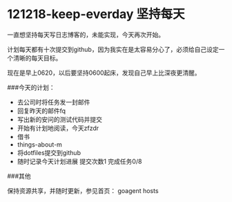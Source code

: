 121218-keep-everday 坚持每天
========

一直想坚持每天写日志博客的，未能实现，今天再次开始。

计划每天都有十次提交到github，因为我实在是太容易分心了，必须给自己设定一个清晰的每天目标。

现在是早上0620，以后要坚持0600起床，发现自己早上比深夜更清醒。


###今天的计划：

* 去公司时将任务发一封邮件
* 回复昨天的邮件fq 
* 写出新的安问的测试代码并提交
* 开始有计划地阅读，今天zfzdr
* 借书
* things-about-m
* 将dotfiles提交到github
* 随时记录今天计划进展 提交次数1 完成任务0/8


###其他

保持资源共享，并随时更新，参见首页：
goagent hosts
